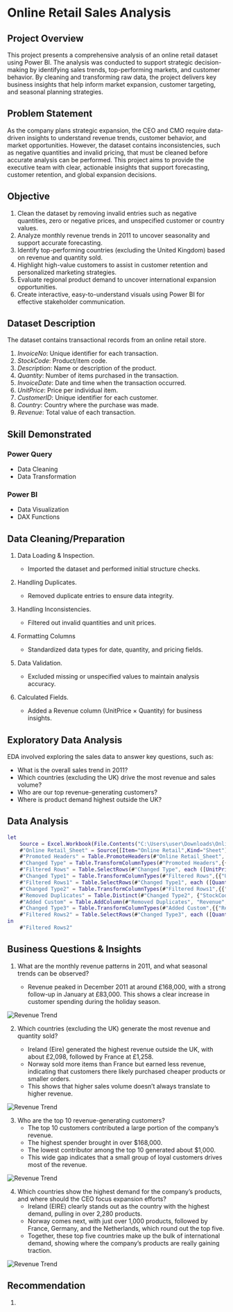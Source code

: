 # Online Retail Sales Analysis

## Project Overview

This project presents a comprehensive analysis of an online retail dataset using Power BI. The analysis was conducted to support strategic decision-making by identifying sales trends, top-performing markets, and customer behavior. By cleaning and transforming raw data, the project delivers key business insights that help inform market expansion, customer targeting, and seasonal planning strategies.

## Problem Statement

As the company plans strategic expansion, the CEO and CMO require data-driven insights to understand revenue trends, customer behavior, and market opportunities. However, the dataset contains inconsistencies, such as negative quantities and invalid pricing, that must be cleaned before accurate analysis can be performed. This project aims to provide the executive team with clear, actionable insights that support forecasting, customer retention, and global expansion decisions.

## Objective 

1. Clean the dataset by removing invalid entries such as negative quantities, zero or negative prices, and unspecified customer or country values.
1. Analyze monthly revenue trends in 2011 to uncover seasonality and support accurate forecasting.
1. Identify top-performing countries (excluding the United Kingdom) based on revenue and quantity sold.
1. Highlight high-value customers to assist in customer retention and personalized marketing strategies.
1. Evaluate regional product demand to uncover international expansion opportunities.
1. Create interactive, easy-to-understand visuals using Power BI for effective stakeholder communication.

## Dataset Description

The dataset contains transactional records from an online retail store.

1. *InvoiceNo*: Unique identifier for each transaction.
2. *StockCode*: Product/item code.
3. *Description*: Name or description of the product.
4. *Quantity*: Number of items purchased in the transaction.
5. *InvoiceDate*: Date and time when the transaction occurred.
6. *UnitPrice*: Price per individual item.
7. *CustomerID*: Unique identifier for each customer.
8. *Country*: Country where the purchase was made.
9. *Revenue*: Total value of each transaction.

## Skill Demonstrated

### Power Query
- Data Cleaning
- Data Transformation

### Power BI

- Data Visualization
- DAX Functions

## Data Cleaning/Preparation

1. Data Loading & Inspection.

    - Imported the dataset and performed initial structure checks.
  
3. Handling Duplicates.

    -  Removed duplicate entries to ensure data integrity.

4. Handling Inconsistencies.
 
   -  Filtered out invalid quantities and unit prices.

5. Formatting Columns

    - Standardized data types for date, quantity, and pricing fields.

6. Data Validation.

   - Excluded missing or unspecified values to maintain analysis accuracy.

7. Calculated Fields.
   
   - Added a Revenue column (UnitPrice × Quantity) for business insights.

## Exploratory Data Analysis

EDA involved exploring the sales data to answer key questions, such as:

- What is the overall sales trend in 2011?
- Which countries (excluding the UK) drive the most revenue and sales volume?
- Who are our top revenue-generating customers?
- Where is product demand highest outside the UK?

## Data Analysis 
```M language
let
    Source = Excel.Workbook(File.Contents("C:\Users\user\Downloads\Online Retail Data Set (1).xlsx"), null, true),
    #"Online Retail_Sheet" = Source{[Item="Online Retail",Kind="Sheet"]}[Data],
    #"Promoted Headers" = Table.PromoteHeaders(#"Online Retail_Sheet", [PromoteAllScalars=true]),
    #"Changed Type" = Table.TransformColumnTypes(#"Promoted Headers",{{"InvoiceDate", type date}}),
    #"Filtered Rows" = Table.SelectRows(#"Changed Type", each ([UnitPrice] <> 0)),
    #"Changed Type1" = Table.TransformColumnTypes(#"Filtered Rows",{{"UnitPrice", Currency.Type}}),
    #"Filtered Rows1" = Table.SelectRows(#"Changed Type1", each ([Quantity] <> -24 and [Quantity] <> -12 and [Quantity] <> -6 and [Quantity] <> -1)),
    #"Changed Type2" = Table.TransformColumnTypes(#"Filtered Rows1",{{"Quantity", Int64.Type}}),
    #"Removed Duplicates" = Table.Distinct(#"Changed Type2", {"StockCode"}),
    #"Added Custom" = Table.AddColumn(#"Removed Duplicates", "Revenue", each [UnitPrice] * [Quantity]),
    #"Changed Type3" = Table.TransformColumnTypes(#"Added Custom",{{"Revenue", Currency.Type}}),
    #"Filtered Rows2" = Table.SelectRows(#"Changed Type3", each ([Quantity] <> -720 and [Quantity] <> -50 and [Quantity] <> -8 and [Quantity] <> -7 and [Quantity] <> -4 and [Quantity] <> -3 and [Quantity] <> -2))
in
    #"Filtered Rows2"
```
## Business Questions & Insights

1. What are the monthly revenue patterns in 2011, and what seasonal trends can be observed?

   - Revenue peaked in December 2011 at around £168,000, with a strong follow-up in January at £83,000. This shows a clear increase in customer spending during the holiday season.
     
![Revenue Trend](https://github.com/olaide025/Online-Retail-Sales-Analysis-for-Strategic-Business-Expansion/blob/main/Question%201.png)

2. Which countries (excluding the UK) generate the most revenue and quantity sold?
   
   - Ireland (Eire) generated the highest revenue outside the UK, with about £2,098, followed by France at £1,258.
   - Norway sold more items than France but earned less revenue, indicating that customers there likely purchased cheaper products or smaller orders.
   - This shows that higher sales volume doesn’t always translate to higher revenue.

 ![Revenue Trend](https://github.com/olaide025/Online-Retail-Sales-Analysis-for-Strategic-Business-Expansion/blob/main/question%202.png)

3. Who are the top 10 revenue-generating customers?
   - The top 10 customers contributed a large portion of the company’s revenue.
   - The highest spender brought in over $168,000.
   - The lowest contributor among the top 10 generated about $1,000.
   - This wide gap indicates that a small group of loyal customers drives most of the revenue.

 ![Revenue Trend](https://github.com/olaide025/Online-Retail-Sales-Analysis-for-Strategic-Business-Expansion/blob/main/Question%203.png)

4. Which countries show the highest demand for the company’s products, and where should the CEO focus expansion efforts?
   - Ireland (EIRE) clearly stands out as the country with the highest demand, pulling in over 2,280 products.
   - Norway comes next, with just over 1,000 products, followed by France, Germany, and the Netherlands, which round out the top five.
   - Together, these top five countries make up the bulk of international demand, showing where the company’s products are really gaining traction.
   
 ![Revenue Trend](https://github.com/olaide025/Online-Retail-Sales-Analysis-for-Strategic-Business-Expansion/blob/main/Question%204.png)

## Recommendation
1. 




























